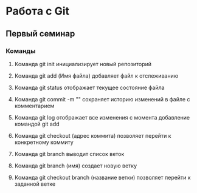 # Работа с Git

## Первый семинар

### Команды

1. Команда git init инициализирует новый репозиторий

2. Команда git add (Имя файла) добавляет файл к отслеживанию

3. Команда git status отображает текущее состояние файла

4. Команда git commit -m "" сохраняет историю изменений в файле с комментарием

5. Команда git log отображает все изменения с момента добавление командой git add 

6. Команда git checkout (адрес коммита) позволяет перейти к конкретному коммиту

7. Команда git branch выводит список веток

8. Команда git branch (имя) создает новую ветку

9. Команда git checkout branch (название ветки) позволяет перейти к заданной ветке